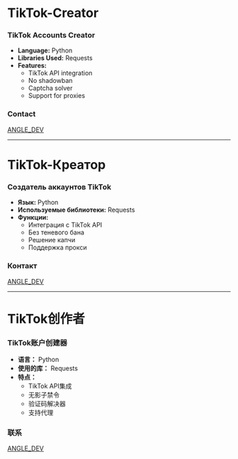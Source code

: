 # TikTok-Creator 

### TikTok Accounts Creator 

- **Language:** Python
- **Libraries Used:** Requests
- **Features:**
  - TikTok API integration
  - No shadowban 
  - Captcha solver
  - Support for proxies
 
### Contact
[ANGLE_DEV](https://t.me/ANGLE_DEV)

--- 

# TikTok-Креатор

### Создатель аккаунтов TikTok

- **Язык:** Python
- **Используемые библиотеки:** Requests
- **Функции:**
  - Интеграция с TikTok API
  - Без теневого бана
  - Решение капчи
  - Поддержка прокси

### Контакт
[ANGLE_DEV](https://t.me/ANGLE_DEV)

---

# TikTok创作者

### TikTok账户创建器

- **语言：** Python
- **使用的库：** Requests
- **特点：**
  - TikTok API集成
  - 无影子禁令
  - 验证码解决器
  - 支持代理

### 联系
[ANGLE_DEV](https://t.me/ANGLE_DEV)
